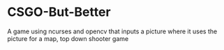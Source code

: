 # CSGO-But-Better
A game using ncurses and opencv that inputs a picture where it uses the picture for a map, top down shooter game
